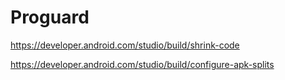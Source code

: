 # Proguard
https://developer.android.com/studio/build/shrink-code


https://developer.android.com/studio/build/configure-apk-splits
